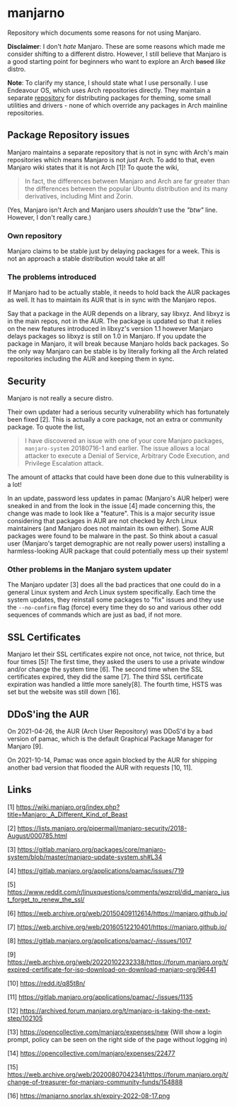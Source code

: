 # manjarno
Repository which documents some reasons for not using Manjaro.

__Disclaimer__: I don't _hate_ Manjaro. These are some reasons
which made me consider shifting to a different distro. However, 
I still believe that Manjaro is a good starting point for 
beginners who want to explore an Arch <strike>based</strike> 
_like_ distro.

__Note__: To clarify my stance, I should state what I use personally.
I use Endeavour OS, which uses Arch repositories directly.
They maintain a separate 
[repository](https://github.com/endeavouros-team/PKGBUILDS) for 
distributing packages for theming, some small utilities and 
drivers - none of which override any packages in Arch mainline
repositories.

## Package Repository issues

Manjaro maintains a separate repository that is not in sync with Arch's
main repositories which means Manjaro is not *just* Arch. To add to that,
even Manjaro wiki states that it is not Arch [1]! To quote the wiki,

> In fact, the differences between Manjaro and Arch are far greater than
> the differences between the popular Ubuntu distribution and its many
> derivatives, including Mint and Zorin.

(Yes, Manjaro isn't Arch and Manjaro users _shouldn't_ use the _"btw"_
line. However, I don't really care.)

### Own repository
Manjaro claims to be stable just by delaying packages for a week. This
is not an approach a stable distribution would take at all!

### The problems introduced
If Manjaro had to be actually stable, it needs to hold back the AUR packages
as well. It has to maintain its AUR that is in sync with the Manjaro repos.

Say that a package in the AUR depends on a library, say libxyz. And libxyz is
in the main repos, not in the AUR. The package is updated so that it relies
on the new features introduced in libxyz's version 1.1 however Manjaro delays
packages so libxyz is still on 1.0 in Manjaro. If you update the package in
Manjaro, it will break because Manjaro holds back packages. So the only
way Manjaro can be stable is by literally forking all the Arch related
repositories including the AUR and keeping them in sync.

## Security
Manjaro is not really a secure distro.

Their own updater had a serious security vulnerability which has fortunately 
been fixed [2]. This is actually a core package, not an extra or
community package. To quote the list,

> I have discovered an issue with one of your core Manjaro packages,
> `manjaro-system` 20180716-1 and earlier.
> The issue allows a local attacker to execute a Denial of Service,
> Arbitrary Code Execution, and Privilege Escalation attack.

The amount of attacks that could have been done due to this vulnerability is a
lot!

In an update, password less updates in pamac (Manjaro's AUR helper)
were sneaked in and from the look in the issue [4] made concerning this,
the change was made to look like a "feature". This is a major security
issue considering that packages in AUR are not checked by Arch Linux
maintainers (and Manjaro does not maintain its own either). Some AUR
packages were found to be malware in the past. So think about a casual
user (Manjaro's target demographic are not really power users) installing
a harmless-looking AUR package that could potentially mess up their system!

### Other problems in the Manjaro system updater 

The Manjaro updater [3] does all the bad practices that one could do in
a general Linux system and Arch Linux system specifically. Each time
the system updates, they reinstall some packages to "fix" issues and
they use the `--no-confirm` flag (force) every time they do so and
various other odd sequences of commands which are just as bad, if not
more.

## SSL Certificates
Manjaro let their SSL certificates expire not once, not twice, not thrice, but four times [5]!
The first time, they asked the users to use a private window and/or change
the system time [6].
The second time when the SSL certificates expired, they did the same [7].
The third SSL certificate expiration was handled a little more sanely[8].
The fourth time, HSTS was set but the website was still down [16].

## DDoS'ing the AUR

On 2021-04-26, the AUR (Arch User Repository) was DDoS'd by a bad version
of pamac, which is the default Graphical Package Manager for Manjaro [9].

On 2021-10-14, Pamac was once again blocked by the AUR for shipping another bad version that flooded the AUR with requests [10, 11].


## Links
[1] https://wiki.manjaro.org/index.php?title=Manjaro:_A_Different_Kind_of_Beast

[2] https://lists.manjaro.org/pipermail/manjaro-security/2018-August/000785.html

[3] https://gitlab.manjaro.org/packages/core/manjaro-system/blob/master/manjaro-update-system.sh#L34

[4] https://gitlab.manjaro.org/applications/pamac/issues/719

[5] https://www.reddit.com/r/linuxquestions/comments/wqzrpl/did_manjaro_just_forget_to_renew_the_ssl/

[6] https://web.archive.org/web/20150409112614/https://manjaro.github.io/

[7] https://web.archive.org/web/20160512210401/https://manjaro.github.io/

[8] https://gitlab.manjaro.org/applications/pamac/-/issues/1017

[9] https://web.archive.org/web/20220102232338/https://forum.manjaro.org/t/expired-certificate-for-iso-download-on-download-manjaro-org/96441

[10] https://redd.it/q85t8n/

[11] https://gitlab.manjaro.org/applications/pamac/-/issues/1135

[12] https://archived.forum.manjaro.org/t/manjaro-is-taking-the-next-step/102105

[13] https://opencollective.com/manjaro/expenses/new (Will show a login prompt, policy can be seen on the right side of the page without logging in)

[14] https://opencollective.com/manjaro/expenses/22477

[15] https://web.archive.org/web/20200807042341/https://forum.manjaro.org/t/change-of-treasurer-for-manjaro-community-funds/154888

[16] https://manjarno.snorlax.sh/expiry-2022-08-17.png
